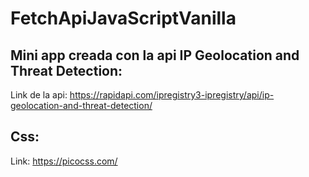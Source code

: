 ﻿# FetchApiJavaScriptVanilla
 
 ## Mini app creada con la api IP Geolocation and Threat Detection:
 Link de la api: https://rapidapi.com/ipregistry3-ipregistry/api/ip-geolocation-and-threat-detection/
 
## Css: 
Link: https://picocss.com/
